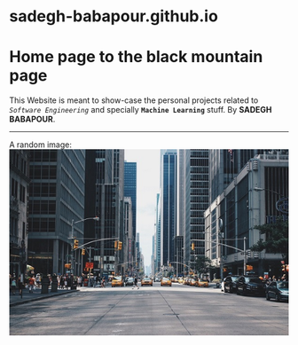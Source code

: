 # sadegh-babapour.github.io
# Home page to the black mountain page

This Website is meant to show-case the personal projects related to *```Software Engineering```* and specially **```Machine Learning```** stuff.
By **SADEGH BABAPOUR**.


--------------------------------------------------
A random image: 
![alt text](https://raw.githubusercontent.com/sadegh-babapour/sadegh-babapour.github.io/master/assets/images/urban.png "Urban area")
